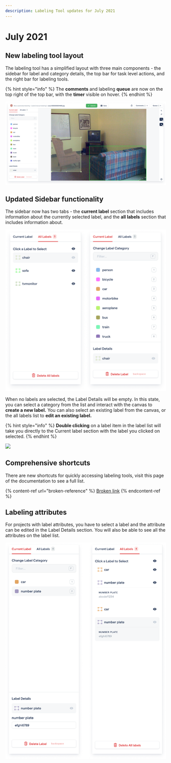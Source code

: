 ```yaml
---
description: Labeling Tool updates for July 2021
---
```


# July 2021

## &#x20;New labeling tool layout

The labeling tool has a simplified layout with three main components - the sidebar for label and category details, the top bar for task level actions, and the right bar for labeling tools.&#x20;

{% hint style="info" %}
The **comments** and labeling **queue** are now on the top right of the top bar, with the **timer** visible on hover.&#x20;
{% endhint %}

![](../.gitbook/assets/app.redbrickai-12-2-.png)

## Updated Sidebar functionality

The sidebar now has two tabs - the **current label** section that includes information about the currently selected label, and the **all labels** section that includes information about.&#x20;

![](../.gitbook/assets/group-480.png)

When no labels are selected, the Label Details will be empty. In this state, you can select a category from the list and interact with the canvas to **create a new label.** You can also select an existing label from the canvas, or the all labels list to **edit an existing label.**

{% hint style="info" %}
**Double clicking** on a label item in the label list will take you directly to the Current label section with the label you clicked on selected.&#x20;
{% endhint %}

![](../.gitbook/assets/app.redbrickai.com\_3d0caac7-b1e9-483f-8676-c0aca73af232\_projects\_4d649a26-42b6-46e5-81c5-5d9de74f662d\_tool\_label\_taskid-9f3bcbeb-f8a2-43b4-a946-6aac80553dc7-1-.png)



## Comprehensive shortcuts

There are new shortcuts for quickly accessing labeling tools, visit this page of the documentation to see a full list.&#x20;

{% content-ref url="broken-reference" %}
[Broken link](broken-reference)
{% endcontent-ref %}

## Labeling attributes

For projects with label attributes, you have to select a label and the attribute can be edited in the Label Details section. You will also be able to see all the attributes on the label list.&#x20;

![](../.gitbook/assets/group-481.png)
